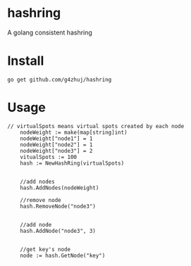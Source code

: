 # hashring

A golang consistent hashring

Install
===

	go get github.com/g4zhuj/hashring

Usage
===


```
// virtualSpots means virtual spots created by each node
	nodeWeight := make(map[string]int)
	nodeWeight["node1"] = 1
	nodeWeight["node2"] = 1
	nodeWeight["node3"] = 2
	vitualSpots := 100
	hash := NewHashRing(virtualSpots)
	
	
	//add nodes
	hash.AddNodes(nodeWeight)
	
	//remove node
	hash.RemoveNode("node3")

	
	//add node
	hash.AddNode("node3", 3)

	
	//get key's node
	node := hash.GetNode("key")

```